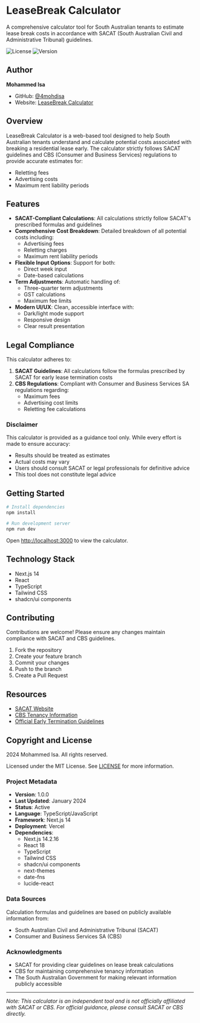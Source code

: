 # LeaseBreak Calculator

A comprehensive calculator tool for South Australian tenants to estimate lease break costs in accordance with SACAT (South Australian Civil and Administrative Tribunal) guidelines.

![License](https://img.shields.io/badge/license-MIT-blue.svg)
![Version](https://img.shields.io/badge/version-1.0.0-green.svg)

## Author

**Mohammed Isa**
- GitHub: [@4mohdisa](https://github.com/4mohdisa)
- Website: [LeaseBreak Calculator](https://github.com/4mohdisa/leasebreak-calculator)

## Overview

LeaseBreak Calculator is a web-based tool designed to help South Australian tenants understand and calculate potential costs associated with breaking a residential lease early. The calculator strictly follows SACAT guidelines and CBS (Consumer and Business Services) regulations to provide accurate estimates for:

- Reletting fees
- Advertising costs
- Maximum rent liability periods

## Features

- **SACAT-Compliant Calculations**: All calculations strictly follow SACAT's prescribed formulas and guidelines
- **Comprehensive Cost Breakdown**: Detailed breakdown of all potential costs including:
  - Advertising fees
  - Reletting charges
  - Maximum rent liability periods
- **Flexible Input Options**: Support for both:
  - Direct week input
  - Date-based calculations
- **Term Adjustments**: Automatic handling of:
  - Three-quarter term adjustments
  - GST calculations
  - Maximum fee limits
- **Modern UI/UX**: Clean, accessible interface with:
  - Dark/light mode support
  - Responsive design
  - Clear result presentation

## Legal Compliance

This calculator adheres to:

1. **SACAT Guidelines**: All calculations follow the formulas prescribed by SACAT for early lease termination costs
2. **CBS Regulations**: Compliant with Consumer and Business Services SA regulations regarding:
   - Maximum fees
   - Advertising cost limits
   - Reletting fee calculations

### Disclaimer

This calculator is provided as a guidance tool only. While every effort is made to ensure accuracy:
- Results should be treated as estimates
- Actual costs may vary
- Users should consult SACAT or legal professionals for definitive advice
- This tool does not constitute legal advice

## Getting Started

```bash
# Install dependencies
npm install

# Run development server
npm run dev
```

Open [http://localhost:3000](http://localhost:3000) to view the calculator.

## Technology Stack

- Next.js 14
- React
- TypeScript
- Tailwind CSS
- shadcn/ui components

## Contributing

Contributions are welcome! Please ensure any changes maintain compliance with SACAT and CBS guidelines.

1. Fork the repository
2. Create your feature branch
3. Commit your changes
4. Push to the branch
5. Create a Pull Request

## Resources

- [SACAT Website](https://www.sacat.sa.gov.au/)
- [CBS Tenancy Information](https://www.sa.gov.au/topics/housing/renting-and-letting)
- [Official Early Termination Guidelines](https://www.sa.gov.au/topics/housing/renting-and-letting/renting-privately/ending-a-tenancy/ending-a-fixed-term-lease-early)

## Copyright and License

 2024 Mohammed Isa. All rights reserved.

Licensed under the MIT License. See [LICENSE](LICENSE) for more information.

### Project Metadata

- **Version**: 1.0.0
- **Last Updated**: January 2024
- **Status**: Active
- **Language**: TypeScript/JavaScript
- **Framework**: Next.js 14
- **Deployment**: Vercel
- **Dependencies**:
  - Next.js 14.2.16
  - React 18
  - TypeScript
  - Tailwind CSS
  - shadcn/ui components
  - next-themes
  - date-fns
  - lucide-react

### Data Sources

Calculation formulas and guidelines are based on publicly available information from:
- South Australian Civil and Administrative Tribunal (SACAT)
- Consumer and Business Services SA (CBS)

### Acknowledgments

- SACAT for providing clear guidelines on lease break calculations
- CBS for maintaining comprehensive tenancy information
- The South Australian Government for making relevant information publicly accessible

---

*Note: This calculator is an independent tool and is not officially affiliated with SACAT or CBS. For official guidance, please consult SACAT or CBS directly.*
